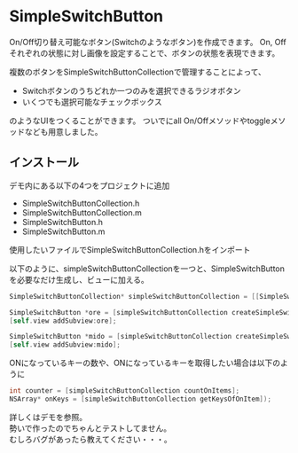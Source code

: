 SimpleSwitchButton
==================

On/Off切り替え可能なボタン(Switchのようなボタン)を作成できます。
On, Offそれぞれの状態に対し画像を設定することで、ボタンの状態を表現できます。

複数のボタンをSimpleSwitchButtonCollectionで管理することによって、

* Switchボタンのうちどれか一つのみを選択できるラジオボタン
* いくつでも選択可能なチェックボックス

のようなUIをつくることができます。
ついでにall On/Offメソッドやtoggleメソッドなども用意しました。


## インストール

デモ内にある以下の4つをプロジェクトに追加

* SimpleSwitchButtonCollection.h
* SimpleSwitchButtonCollection.m
* SimpleSwitchButton.h
* SimpleSwitchButton.m

使用したいファイルでSimpleSwitchButtonCollection.hをインポート

以下のように、simpleSwitchButtonCollectionを一つと、SimpleSwitchButtonを必要なだけ生成し、ビューに加える。

```objective-c
SimpleSwitchButtonCollection* simpleSwitchButtonCollection = [[SimpleSwitchButtonCollection alloc] initWithSimpleSwitchButtonMode:asCheckBox];

SimpleSwitchButton *ore = [simpleSwitchButtonCollection createSimpleSwitchButtonForKey:@"ore" ButtonFrame:CGRectMake(0, 50, 100, 100) OnImageName:@"ore_on.png" OffImageName:@"ore_off.png"];
[self.view addSubview:ore];

SimpleSwitchButton *mido = [simpleSwitchButtonCollection createSimpleSwitchButtonForKey:@"mido" ButtonFrame:CGRectMake(100, 50, 100, 100) OnImageName:@"mido_on.png" OffImageName:@"mido_off.png"];
[self.view addSubview:mido];

```

ONになっているキーの数や、ONになっているキーを取得したい場合は以下のように

```objective-c
int counter = [simpleSwitchButtonCollection countOnItems];
NSArray* onKeys = [simpleSwitchButtonCollection getKeysOfOnItem]);
```



詳しくはデモを参照。  
勢いで作ったのでちゃんとテストしてません。  
むしろバグがあったら教えてください・・・。
